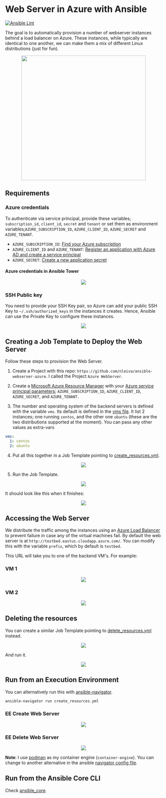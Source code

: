 # Web Server in Azure with Ansible
[![Ansible Lint](https://github.com/nleiva/ansible-webserver-azure/actions/workflows/ansible-lint.yml/badge.svg)](https://github.com/nleiva/ansible-webserver-azure/actions/workflows/ansible-lint.yml)

The goal is to automatically provision a number of webserver instances behind a load balancer on Azure. These instances, while typically are identical to one another, we can make them a mix of different Linux distributions (just for fun). 

<p align="center">
<img height="400" src="./pictures/webserver.svg">
</p>

## Requirements

### Azure credentials

To authenticate via service principal, provide these variables; `subscription_id`, `client_id`, `secret` and `tenant` or set them as environment variables;`AZURE_SUBSCRIPTION_ID`, `AZURE_CLIENT_ID`, `AZURE_SECRET` and `AZURE_TENANT`.

- `AZURE_SUBSCRIPTION_ID`: [Find your Azure subscription](https://docs.microsoft.com/en-us/azure/media-services/latest/setup-azure-subscription-how-to?tabs=portal)
- `AZURE_CLIENT_ID` and `AZURE_TENANT`: [Register an application with Azure AD and create a service principal](https://docs.microsoft.com/en-us/azure/active-directory/develop/howto-create-service-principal-portal#register-an-application-with-azure-ad-and-create-a-service-principal)
- `AZURE_SECRET`: [Create a new application secret](https://docs.microsoft.com/en-us/azure/active-directory/develop/howto-create-service-principal-portal#option-2-create-a-new-application-secret)

#### Azure credentials in Ansible Tower

<p align="center">
<img src="./pictures/tower_Azure_cred.png">
</p>

### SSH Public key

You need to provide your SSH Key pair, so Azure can add your public SSH Key to `~/.ssh/authorized_keys` in the instances it creates. Hence, Ansible can use the Private Key to configure these instances.

<p align="center">
<img src="./pictures/tower_SSH_Key.png">
</p>

## Creating a Job Template to Deploy the Web Server

Follow these steps to provision the Web Server.

1. Create a Project with this repo: `https://github.com/nleiva/ansible-webserver-azure`. I called the Project `Azure WebServer`.

2. Create a [Microsoft Azure Resource Manager](https://docs.ansible.com/ansible-tower/latest/html/userguide/credentials.html#microsoft-azure-resource-manager) with your [Azure service principal parameters](https://docs.microsoft.com/en-us/azure/active-directory/develop/howto-create-service-principal-portal); `AZURE_SUBSCRIPTION_ID`, `AZURE_CLIENT_ID`, `AZURE_SECRET`, and `AZURE_TENANT`.

3. The number and operating system of the backend servers is defined with the variable `vms`. Its default is defined in the [vms file](vars/vms.yml). It list 2 instances; one running `centos`, and the other one `ubuntu` (these are the two distributions supported at the moment). You can pass any other values as extra-vars

```yaml
vms:
  1: centos
  2: ubuntu
```

4. Put all this together in a Job Template pointing to [create_resources.yml](create_resources.yml).

<p align="center">
<img src="./pictures/tower_create_job.png">
</p>

5. Run the Job Template.

<p align="center">
<img src="./pictures/tower_create_run.png">
</p>

It should look like this when it finishes:

<p align="center">
<img src="./pictures/tower_create.png">
</p>

## Accessing the Web Server

We distribute the traffic among the instances using an [Azure Load Balancer](https://docs.microsoft.com/en-us/azure/load-balancer/load-balancer-overview) to prevent failure in case any of the virtual machines fail. By default the web server is at `http://testbed.eastus.cloudapp.azure.com/`. You can modify this with the variable `prefix`, which by default is `testbed`.

This URL will take you to one of the backend VM's. For example:

### VM 1

<p align="center">
<img src="./pictures/centos.png">
</p>

### VM 2

<p align="center">
<img src="./pictures/ubuntu.png">
</p>

## Deleting the resources

You can create a similar Job Template pointing to [delete_resources.yml](delete_resources.yml) instead.

<p align="center">
<img src="./pictures/tower_delete_job.png">
</p>

And run it.

<p align="center">
<img src="./pictures/tower_delete.png">
</p>

## Run from an Execution Environment

You can alternatively run this with [ansible-navigator](https://github.com/ansible/ansible-navigator#installing).

```bash
ansible-navigator run create_resources.yml
```
### EE Create Web Server

<p align="center">
<img src="./pictures/navigator_create_config.png">
</p>

### EE Delete Web Server

<p align="center">
<img src="./pictures/navigator_delete.png">
</p>

**Note**: I use [podman](https://podman.io/) as my container engine (`container-engine`). You can change to another alternative in the ansible [navigator config file](ansible-navigator.yml).

## Run from the Ansible Core CLI

Check [ansible_core](ansible_core.md).
